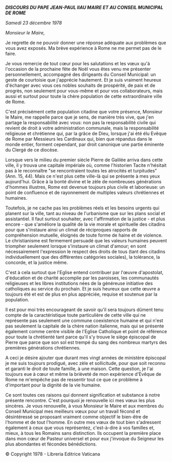 ***DISCOURS DU PAPE JEAN-PAUL II******AU MAIRE ET AU CONSEIL MUNICIPAL DE ROME***

*Samedi 23 décembre 1978*

*Monsieur le Maire,*

Je regrette de ne pouvoir donner une réponse adéquate aux problèmes que vous avez exposés. Ma brève expérience à Rome ne me permet pas de le faire.

Je vous remercie de tout cœur pour les salutations et les vœux qu'à l'occasion de la prochaine fête de Noël vous êtes venu me présenter personnellement, accompagné des dirigeants du Conseil Municipal: un geste de courtoisie que j'apprécie hautement. Et je suis vraiment heureux d'échanger avec vous ces nobles souhaits de prospérité, de paix et de progrès, non seulement pour vous-même et pour vos collaborateurs, mais aussi et surtout pour toute la chère population de cette extraordinaire ville de Rome.

C'est précisément cette population citadine que votre présence, Monsieur le Maire, me rappelle parce que je sens, de manière très vive, que j'en partage la responsabilité avec vous: non pas la responsabilité civile qui revient de droit à votre administration communale, mais la responsabilité religieuse et chrétienne qui, par la grâce de Dieu, lorsque j'ai été élu Evêque de Rome par Messieurs les Cardinaux qui, bien que répandus dans le monde entier, forment cependant, par droit canonique une partie éminente du Clergé de ce diocèse.

Lorsque vers le milieu du premier siècle Pierre de Galilée arriva dans cette ville, il y trouva une capitale impériale où, comme l'historien Tacite n'hésitait pas à le reconnaître "se rencontraient toutes les atrocités et turpitudes" (Ann. 15, 44). Mais ce n'est plus cette ville-là qui se présente à mes yeux aujourd'hui. Grâce à la bonté divine et le zèle de nombreuses générations d'hommes illustres, Rome est devenue toujours plus civile et laborieuse: un point de confluence et de rayonnement de multiples valeurs chrétiennes et humaines.

Toutefois, je ne cache pas les problèmes réels et les besoins urgents qui planent sur la ville, tant au niveau de l'urbanisme que sur les plans social et assistantiel. Il faut surtout souhaiter, avec l'affirmation de la justice - et plus encore - que s'améliore la qualité de la vie morale et spirituelle des citadins pour que s'instaure ainsi un climat de réciproques rapports de compréhension mutuelle, éloignés de toute forme de haine et de violence. Le christianisme est fermement persuadé que les valeurs humaines peuvent triompher seulement lorsque s'instaure un climat d'amour; en sont nécessairement l'expression le respect des droits de tous (tant des citadins individuellement que des différentes catégories sociales), la tolérance, la concorde, et la justice même.

C'est à cela surtout que l'Eglise entend contribuer par l'œuvre d'apostolat, d'éducation et de charité accomplie par les paroisses, les communautés religieuses et les libres institutions nées de la généreuse initiative des catholiques au service du prochain. Et je suis heureux que cette œuvre a toujours été et est de plus en plus appréciée, requise et soutenue par la population.

Il est pour moi très encourageant de savoir qu'il sera toujours dûment tenu compte de la caractéristique toute particulière de cette ville qui ne représente pas seulement une commune coexistence humaine et qui n'est pas seulement la capitale de la chère nation italienne, mais qui se présente également comme centre visible de l'Eglise Catholique et point de référence pour toute la chrétienté tant parce qu'il s'y trouve le siège épiscopal de Pierre que parce que son sol est trempé du sang des nombreux martyrs des premières générations chrétiennes.

A ceci je désire ajouter que durant mes vingt années de ministère épiscopal je me suis toujours prodigué, avec zèle et sollicitude, pour que soit reconnu et garanti le droit de toute famille, à une maison. Cette question, je l'ai toujours eue à cœur et même la brièveté de mon expérience d'Evêque de Rome ne m'empêche pas de ressentir tout ce que ce problème à d'important pour la dignité de la vie humaine.

Ce sont toutes ces raisons qui donnent signification et substance à notre présente rencontre. C'est pourquoi je renouvelle ici mes vœux les plus sincères. Je vous renouvelle, à vous Monsieur le Maire et aux membres du Conseil Municipal mes meilleurs vœux pour un travail fécond et désintéressé se proposant vraiment comme objectif le bien-être de l'homme et de tout l'homme. En outre mes vœux de tout bien s'adressent également à ceux que vous représentez, c'est-à-dire à vos familles et, mieux, à tous les Romains sans distinction. Ils occupent la première place dans mon cœur de Pasteur universel et pour eux j'invoque du Seigneur les plus abondantes et fécondes bénédictions.

© Copyright 1978 - Libreria Editrice Vaticana